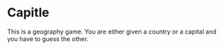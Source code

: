 # Capitle
This is a geography game. You are either given a country or a capital and you have to guess the other.
